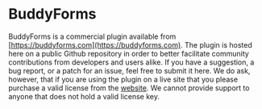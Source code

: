 BuddyForms
==========

BuddyForms is a commercial plugin available from [https://buddyforms.com](https://buddyforms.com). The plugin is hosted here on a public Github repository in order to better facilitate community contributions from developers and users alike. If you have a suggestion, a bug report, or a patch for an issue, feel free to submit it here. We do ask, however, that if you are using the plugin on a live site that you please purchase a valid license from the [website](https://buddyforms.com). We cannot provide support to anyone that does not hold a valid license key.
